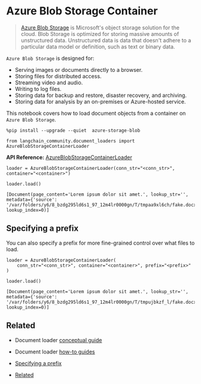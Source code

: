 # Azure Blob Storage Container

> [Azure Blob Storage](https://learn.microsoft.com/en-us/azure/storage/blobs/storage-blobs-introduction) is Microsoft's object storage solution for the cloud. Blob Storage is optimized for storing massive amounts of unstructured data. Unstructured data is data that doesn't adhere to a particular data model or definition, such as text or binary data.

`Azure Blob Storage` is designed for:

- Serving images or documents directly to a browser.
- Storing files for distributed access.
- Streaming video and audio.
- Writing to log files.
- Storing data for backup and restore, disaster recovery, and archiving.
- Storing data for analysis by an on-premises or Azure-hosted service.

This notebook covers how to load document objects from a container on `Azure Blob Storage`.

```codeBlockLines_e6Vv
%pip install --upgrade --quiet  azure-storage-blob

```

```codeBlockLines_e6Vv
from langchain_community.document_loaders import AzureBlobStorageContainerLoader

```

**API Reference:** [AzureBlobStorageContainerLoader](https://python.langchain.com/api_reference/community/document_loaders/langchain_community.document_loaders.azure_blob_storage_container.AzureBlobStorageContainerLoader.html)

```codeBlockLines_e6Vv
loader = AzureBlobStorageContainerLoader(conn_str="<conn_str>", container="<container>")

```

```codeBlockLines_e6Vv
loader.load()

```

```codeBlockLines_e6Vv
[Document(page_content='Lorem ipsum dolor sit amet.', lookup_str='', metadata={'source': '/var/folders/y6/8_bzdg295ld6s1_97_12m4lr0000gn/T/tmpaa9xl6ch/fake.docx'}, lookup_index=0)]

```

## Specifying a prefix [​](https://python.langchain.com/docs/integrations/document_loaders/azure_blob_storage_container/\#specifying-a-prefix "Direct link to Specifying a prefix")

You can also specify a prefix for more fine-grained control over what files to load.

```codeBlockLines_e6Vv
loader = AzureBlobStorageContainerLoader(
    conn_str="<conn_str>", container="<container>", prefix="<prefix>"
)

```

```codeBlockLines_e6Vv
loader.load()

```

```codeBlockLines_e6Vv
[Document(page_content='Lorem ipsum dolor sit amet.', lookup_str='', metadata={'source': '/var/folders/y6/8_bzdg295ld6s1_97_12m4lr0000gn/T/tmpujbkzf_l/fake.docx'}, lookup_index=0)]

```

## Related [​](https://python.langchain.com/docs/integrations/document_loaders/azure_blob_storage_container/\#related "Direct link to Related")

- Document loader [conceptual guide](https://python.langchain.com/docs/concepts/document_loaders/)
- Document loader [how-to guides](https://python.langchain.com/docs/how_to/#document-loaders)

- [Specifying a prefix](https://python.langchain.com/docs/integrations/document_loaders/azure_blob_storage_container/#specifying-a-prefix)
- [Related](https://python.langchain.com/docs/integrations/document_loaders/azure_blob_storage_container/#related)